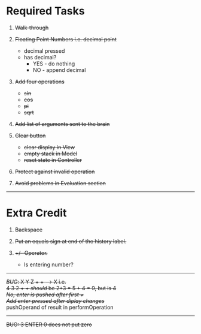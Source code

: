 # Required Tasks

1. ~~Walk-through~~

2. ~~Floating Point Numbers i.e. decimal point~~
    * decimal pressed
    * has decimal?
        * YES - do nothing
        * NO - append decimal
        
3. ~~Add four operations~~
    * ~~sin~~
    * ~~cos~~
    * ~~pi~~
    * ~~sqrt~~

4. ~~Add list of arguments sent to the brain~~

5. ~~Clear button~~
    * ~~clear display in View~~
    * ~~empty stack in Model~~
    * ~~reset state in Controller~~
6. ~~Protect against invalid operation~~

7. ~~Avoid problems in Evaluation section~~

---

# Extra Credit

1. ~~Backspace~~

2. ~~Put an equals sign at end of the history label.~~

3. ~~+/- Operator.~~
    * Is entering number?

---
~~*BUG*: X Y Z + + --> X i.e.  
       4 3 2 + + _should_ be 2+3 = 5 + 4 = 9, but is 4  
       *No, enter is pushed after first +*~~  
       ~~_Add enter pressed after diplay changes_~~  
       pushOperand of result in performOperation
       
---
~~BUG: 3 ENTER 0 does not put zero~~
